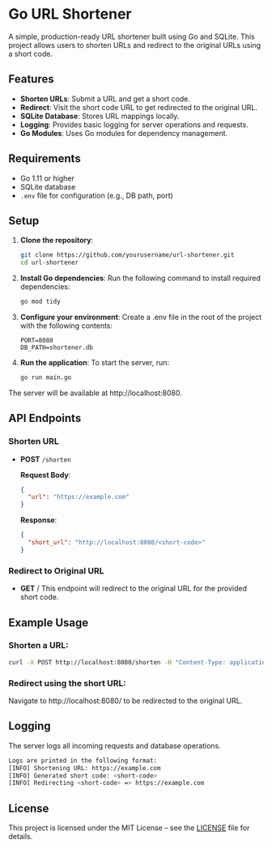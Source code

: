 # Go URL Shortener

A simple, production-ready URL shortener built using Go and SQLite. This project allows users to shorten URLs and redirect to the original URLs using a short code.

## Features

- **Shorten URLs**: Submit a URL and get a short code.
- **Redirect**: Visit the short code URL to get redirected to the original URL.
- **SQLite Database**: Stores URL mappings locally.
- **Logging**: Provides basic logging for server operations and requests.
- **Go Modules**: Uses Go modules for dependency management.


## Requirements

- Go 1.11 or higher
- SQLite database
- `.env` file for configuration (e.g., DB path, port)

## Setup

1. **Clone the repository**:
   ```bash
   git clone https://github.com/yourusername/url-shortener.git
   cd url-shortener
   ```

2. **Install Go dependencies**:
Run the following command to install required dependencies:
    ```bash
    go mod tidy
    ```

3. **Configure your environment**:
Create a .env file in the root of the project with the following contents:
    ```env
    PORT=8080
    DB_PATH=shortener.db
    ```

4. **Run the application**:
To start the server, run:
    ```bash
    go run main.go
    ```
The server will be available at http://localhost:8080.


## API Endpoints

### Shorten URL
- **POST** `/shorten`

  **Request Body**:
  ```json
  {
    "url": "https://example.com"
  }
  ```

  **Response**:
  ```json
  {
    "short_url": "http://localhost:8080/<short-code>"
  }
  ```

### Redirect to Original URL
- **GET** /<short-code>
This endpoint will redirect to the original URL for the provided short code.

## Example Usage

### Shorten a URL:
```bash
curl -X POST http://localhost:8080/shorten -H "Content-Type: application/json" -d '{"url": "https://example.com"}'
```

### Redirect using the short URL:
Navigate to http://localhost:8080/<short-code> to be redirected to the original URL.

## Logging

The server logs all incoming requests and database operations.
```bash
Logs are printed in the following format:
[INFO] Shortening URL: https://example.com
[INFO] Generated short code: <short-code>
[INFO] Redirecting <short-code> => https://example.com
```

## License

This project is licensed under the MIT License – see the [LICENSE](LICENSE) file for details.
